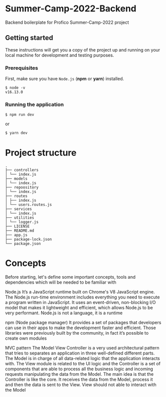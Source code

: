 # Summer-Camp-2022-Backend

Backend boilerplate for Profico Summer-Camp-2022 project

## Getting started

These instructions will get you a copy of the project up and running on your local machine for development and testing purposes.

### Prerequisites

First, make sure you have `Node.js` (**npm** or **yarn**) installed.

```
$ node -v
v16.13.0
```

### Running the application

```
$ npm run dev
```

or

```
$ yarn dev
```

# Project structure

```
.
├── controllers
│ └── index.js
├── models
│ └── index.js
├── repoository
│ └── index.js
├── routes
│ ├── index.js
│ └── users.routes.js
├── services
│ └── index.js
├── utilities
│ └── logger.js
├── LICENSE
├── README.md
├── app.js
├── package-lock.json
└── package.json
```

# Concepts

Before starting, let's define some important concepts, tools and dependencies which will be needed to be familiar with

Node.js
It’s a JavaScript runtime built on Chrome's V8 JavaScript engine. The Node.js run-time environment includes everything you need to execute a program written in JavaScript. It uses an event-driven, non-blocking I/O model that makes it lightweight and efficient, which allows Node.js to be very performant. Node.js is not a language, it is a runtime

npm (Node package manager)
It provides a set of packages that developers can use in their apps to make the development faster and efficient. Those libraries were previously built by the community, in fact it’s possible to create own modules

MVC pattern
The Model View Controller is a very used architectural pattern that tries to separates an application in three well-defined different parts. The Model is in charge of all data-related logic that the application interacts with. The View module is related to the UI logic and the Controller is a set of components that are able to process all the business logic and incoming requests manipulating the data from the Model. The main idea is that the Controller is like the core. It receives the data from the Model, process it and then the data is sent to the View. View should not able to interact with the Model
